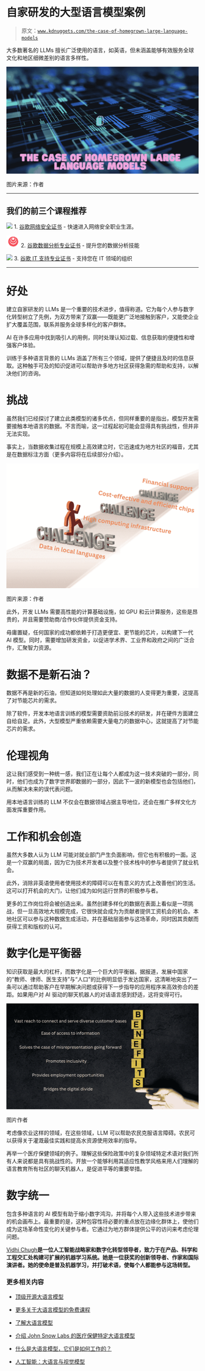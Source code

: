 # 自家研发的大型语言模型案例

> 原文：[`www.kdnuggets.com/the-case-of-homegrown-large-language-models`](https://www.kdnuggets.com/the-case-of-homegrown-large-language-models)

大多数著名的 LLMs 擅长广泛使用的语言，如英语，但未涵盖能够有效服务全球文化和地区细微差别的语言多样性。

![自家研发的大型语言模型案例](img/35c72af16f2371e9aafabaea4911ef69.png)

图片来源：作者

* * *

## 我们的前三个课程推荐

![](img/0244c01ba9267c002ef39d4907e0b8fb.png) 1\. [谷歌网络安全证书](https://www.kdnuggets.com/google-cybersecurity) - 快速进入网络安全职业生涯。

![](img/e225c49c3c91745821c8c0368bf04711.png) 2\. [谷歌数据分析专业证书](https://www.kdnuggets.com/google-data-analytics) - 提升您的数据分析技能

![](img/0244c01ba9267c002ef39d4907e0b8fb.png) 3\. [谷歌 IT 支持专业证书](https://www.kdnuggets.com/google-itsupport) - 支持您在 IT 领域的组织

* * *

# 好处

建立自家研发的 LLMs 是一个重要的技术进步，值得称道。它为每个人参与数字化转型树立了先例，为双方带来了双赢——既能更广泛地接触到客户，又能使企业扩大覆盖范围，联系并服务全球多样化的客户群体。

AI 在许多应用中找到吸引人的用例，同时处理认知过载、信息获取的便捷性和增强客户体验。

训练于多种语言背景的 LLMs 涵盖了所有三个领域，提供了便捷且及时的信息获取。这种触手可及的知识促进可以帮助许多地方社区获得急需的帮助和支持，以解决他们的咨询。

# 挑战

虽然我们已经探讨了建立此类模型的诸多优点，但同样重要的是指出，模型开发需要接触本地语言的数据。不言而喻，这一过程起初可能会显得具有挑战性，但并非无法实现。

事实上，当数据收集过程在规模上高效建立时，它迅速成为地方社区的福音，尤其是在数据标注方面（更多内容将在后续部分介绍）。

![自家研发的大型语言模型案例](img/7320f5357a02b824bd88ede9fb2fae48.png)

图片来源：作者

此外，开发 LLMs 需要高性能的计算基础设施，如 GPU 和云计算服务，这些是昂贵的，并且需要赞助商/合作伙伴提供资金支持。

毋庸置疑，任何国家的成功都依赖于打造更便宜、更节能的芯片，以构建下一代 AI 模型。同时，需要增加研发资金，以促进学术界、工业界和政府之间的广泛合作，汇聚智力资源。

# 数据不是新石油？

数据不再是新的石油，但知道如何处理如此大量的数据的人变得更为重要，这提高了对节能芯片的需求。

除了软件，开发本地语言训练的模型需要资助前沿技术的研发，并在硬件方面建立自给自足。此外，大型模型严重依赖需要大量电力的数据中心，这就提高了对节能芯片的需求。

# 伦理视角

这让我们感受到一种统一感，我们正在让每个人都成为这一技术突破的一部分，同时，他们也成为了数字世界即数据的一部分，因此下一波的新模型也会包括他们，从而解决未来的误代表问题。

用本地语言训练的 LLM 不仅会在数据领域占据主导地位，还会在推广多样文化方面发挥重要作用。

# 工作和机会创造

虽然大多数人认为 LLM 可能对就业部门产生负面影响，但它也有积极的一面。这是一个双赢的局面，因为它为技术开发者以及整个技术栈中的参与者提供了就业机会。

此外，消除非英语使用者使用技术的障碍可以在有意义的方式上改善他们的生活。这可以打开机会的大门，让他们成为如何运行世界的积极参与者。

更多的工作岗位将会被创造出来。虽然创建多样化的数据在表面上看似是一项挑战，但一旦高效地大规模完成，它很快就会成为为贡献者提供工资机会的机会。本地社区可以参与这种数据生成活动，并在基础层面参与这场革命，同时因其贡献而获得工资和版权的认可。

# 数字化是平衡器

知识获取是最大的杠杆，而数字化是一个巨大的平衡器。据报道，发展中国家的“教师、律师、医生支持”与“人口”的比例明显低于发达国家，这清晰地突出了一条可以通过帮助客户在早期解决问题或获得下一步指导的应用程序来高效弥合的差距。如果用户对 AI 驱动的聊天机器人的对话语言感到舒适，这将变得可行。

![本土大型语言模型的案例](img/8415b0d7ecdbeccdc935d069f5c0961c.png)

图片作者

考虑像农业这样的领域，在这些领域，LLM 可以帮助农民克服语言障碍。农民可以获得关于灌溉最佳实践和提高水资源使用效率的指导。

再举一个医疗保健领域的例子。理解这些保险政策中的复杂领域特定术语对我们所有人来说都是具有挑战性的。开放一个能够利用其适应性教学风格来用人们理解的语言教育所有社区的聊天机器人，是促进平等的重要举措。

# 数字统一

包含多种语言的 AI 模型有助于缩小数字鸿沟，并将每个人带入这些技术进步带来的机会画布上。最重要的是，这种包容性将必要的重点放在边缘化群体上，使他们成为这场革命性变化的关键参与者。它通过为地方群体提供公平的访问来考虑伦理问题。

**[](https://vidhi-chugh.medium.com/)**[Vidhi Chugh](https://vidhi-chugh.medium.com/)**是一位人工智能战略家和数字化转型领导者，致力于在产品、科学和工程交汇处构建可扩展的机器学习系统。她是一位获奖的创新领导者、作家和国际演讲者。她的使命是普及机器学习，并打破术语，使每个人都能参与这场转型。**

### 更多相关内容

+   [顶级开源大语言模型](https://www.kdnuggets.com/2022/09/john-snow-top-open-source-large-language-models.html)

+   [更多关于大语言模型的免费课程](https://www.kdnuggets.com/2023/06/free-courses-large-language-models.html)

+   [了解大语言模型](https://www.kdnuggets.com/2023/03/learn-large-language-models.html)

+   [介绍 John Snow Labs 的医疗保健特定大语言模型](https://www.kdnuggets.com/2023/04/john-snow-introducing-healthcare-specific-large-language-models-john-snow-labs.html)

+   [什么是大语言模型，它们是如何工作的？](https://www.kdnuggets.com/2023/05/large-language-models-work.html)

+   [人工智能：大语言与视觉模型](https://www.kdnuggets.com/2023/06/ai-large-language-visual-models.html)
